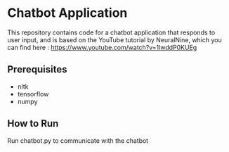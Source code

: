 # Chatbot Application

This repository contains code for a chatbot application that responds to user input, and is based on the YouTube tutorial by NeuralNine, which you can find here : https://www.youtube.com/watch?v=1lwddP0KUEg

## Prerequisites

- nltk
- tensorflow
- numpy

## How to Run

Run chatbot.py to communicate with the chatbot
